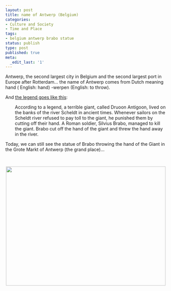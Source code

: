 ```yaml
---
layout: post
title: name of Antwerp (Belgium)
categories:
- Culture and Society
- Time and Place
tags:
- belgium antwerp brabo statue
status: publish
type: post
published: true
meta:
  _edit_last: '1'
---
```

Antwerp, the second largest city in Belgium and the second largest port in Europe after Rotterdam... the name of Antwerp comes from Dutch meaning hand ( English: hand) -werpen (English: to throw).

And <a href="http://carl.clickhere2.net/photo4.html">the legend goes like this</a>:
<p style="padding-left: 30px;">According to a legend, a terrible giant, called Druoon Antigoon, lived on the banks of the river Scheldt in ancient times. Whenever sailors on the Scheldt river refused to pay toll to the giant, he punished them by cutting off their hand. A Roman soldier, Silvius Brabo, managed to kill the giant. Brabo cut off the hand of the giant and threw the hand away in the river.</p>
Today, we can still see the statue of Brabo throwing the hand of the Giant in the Grote Markt of Antwerp (the grand place)...

 
<p style="text-align: center;"><img class="size-full wp-image-609" title="brabo_antwerp_statue" src="/img/brabo_antwerp_statue.jpg" alt="" width="500" height="374" /></p>
 

